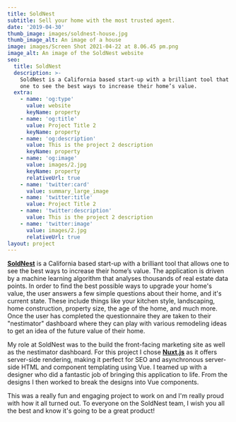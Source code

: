 ```yaml
---
title: SoldNest
subtitle: Sell your home with the most trusted agent.
date: '2019-04-30'
thumb_image: images/soldnest-house.jpg
thumb_image_alt: An image of a house
image: images/Screen Shot 2021-04-22 at 8.06.45 pm.png
image_alt: An image of the SoldNest website
seo:
  title: SoldNest
  description: >-
    SoldNest is a California based start-up with a brilliant tool that allows
    one to see the best ways to increase their home’s value.
  extra:
    - name: 'og:type'
      value: website
      keyName: property
    - name: 'og:title'
      value: Project Title 2
      keyName: property
    - name: 'og:description'
      value: This is the project 2 description
      keyName: property
    - name: 'og:image'
      value: images/2.jpg
      keyName: property
      relativeUrl: true
    - name: 'twitter:card'
      value: summary_large_image
    - name: 'twitter:title'
      value: Project Title 2
    - name: 'twitter:description'
      value: This is the project 2 description
    - name: 'twitter:image'
      value: images/2.jpg
      relativeUrl: true
layout: project
---
```

[**SoldNest**](http://www.soldnest.com) is a California based start-up with a brilliant tool that allows one to see the best ways to increase their home’s value. The application is driven by a machine learning algorithm that analyses thousands of real estate data points. In order to find the best possible ways to upgrade your home's value, the user answers a few simple questions about their home, and it's current state. These include things like your kitchen style, landscaping, home construction, property size, the age of the home, and much more. Once the user has completed the questionnaire they are taken to their "nestimator" dashboard where they can play with various remodeling ideas to get an idea of the future value of their home.

My role at SoldNest was to the build the front-facing marketing site as well as the nestimator dashboard. For this project I chose [**Nuxt.js**](https://nuxtjs.org/) as it offers server-side rendering, making it perfect for SEO and asynchronous server-side HTML and component templating using Vue. I teamed up with a designer who did a fantastic job of bringing this application to life. From the designs I then worked to break the designs into Vue components.

This was a really fun and engaging project to work on and I'm really proud with how it all turned out. To everyone on the SoldNest team, I wish you all the best and know it's going to be a great product!

